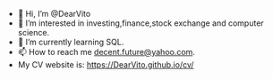 - 👋 Hi, I’m @DearVito
- 👀 I’m interested in investing,finance,stock exchange and computer science.
- 🌱 I’m currently learning SQL.
- 📫 How to reach me <decent.future@yahoo.com>.
- My CV website is: https://DearVito.github.io/cv/

<!---
DearVito/DearVito is a ✨ special ✨ repository because its `README.md` (this file) appears on your GitHub profile.
You can click the Preview link to take a look at your changes.
--->
